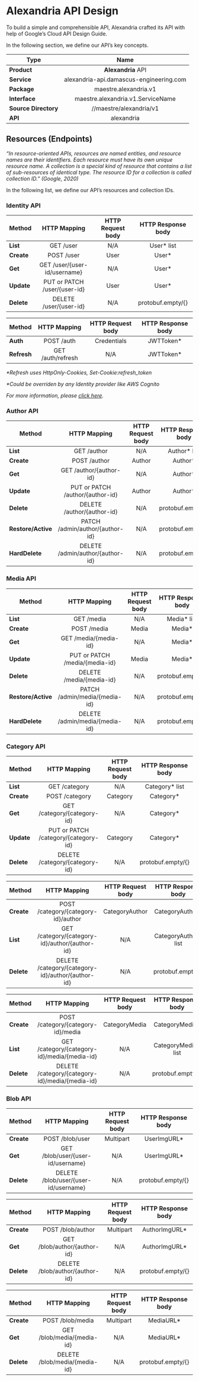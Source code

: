 # Alexandria API Design
To build a simple and comprehensible API, Alexandria crafted its API with help of Google’s Cloud API Design Guide.

In the following section, we define our API’s key concepts.

| **Type**                |  **Name**                                 |
|-------------------------|:-----------------------------------------:|
| **Product**             |  **Alexandria** API                       |
| **Service**             |  alexandria-api.damascus-engineering.com  |
| **Package**             |  maestre.alexandria.v1                    |
| **Interface**           |  maestre.alexandria.v1.ServiceName        |
| **Source Directory**    |  //maestre/alexandria/v1                  |
| **API**                 |  alexandria                               |


## Resources (Endpoints)
_“In resource-oriented APIs, resources are named entities, and resource names are their identifiers. Each resource must have its own unique resource name. A collection is a special kind of resource that contains a list of sub-resources of identical type. The resource ID for a collection is called collection ID.” (Google, 2020)_

In the following list, we define our API’s resources and collection IDs.

### Identity API
| Method     |     HTTP Mapping                |  HTTP Request body |  HTTP Response body    |
|------------|:-------------------------------:|:------------------:|:----------------------:|
| **List**   |  GET /user                      |   N/A              |   User* list           |
| **Create** |  POST /user                     |   User             |   User*                |
| **Get**    |  GET /user/{user-id/username}   |   N/A              |   User*                |
| **Update** |  PUT or PATCH /user/{user-id}   |   User             |   User*                |
| **Delete** |  DELETE /user/{user-id}         |   N/A              |   protobuf.empty/{}    |

| Method      |     HTTP Mapping                |  HTTP Request body |  HTTP Response body    |
|-------------|:-------------------------------:|:------------------:|:----------------------:|
| **Auth**    |  POST /auth                     |   Credentials      |   JWTToken*            |
| **Refresh** |  GET /auth/refresh              |   N/A              |   JWTToken*            |

_*Refresh uses HttpOnly-Cookies, Set-Cookie:refresh_token_

_*Could be overriden by any Identity provider like AWS Cognito_

_For more information, please [click here](https://hasura.io/blog/best-practices-of-using-jwt-with-graphql/)._

### Author API
| Method              |     HTTP Mapping                    |  HTTP Request body |  HTTP Response body    |
|---------------------|:-----------------------------------:|:------------------:|:----------------------:|
| **List**            |  GET /author                        |   N/A              |   Author* list         |
| **Create**          |  POST /author                       |   Author           |   Author*              |
| **Get**             |  GET /author/{author-id}            |   N/A              |   Author*              |
| **Update**          |  PUT or PATCH /author/{author-id}   |   Author           |   Author*              |
| **Delete**          |  DELETE /author/{author-id}         |   N/A              |   protobuf.empty/{}    |
| **Restore/Active**  |  PATCH /admin/author/{author-id}    |   N/A              |   protobuf.empty/{}    |
| **HardDelete**      |  DELETE /admin/author/{author-id}   |   N/A              |   protobuf.empty/{}    |


### Media API
| Method              |     HTTP Mapping                  |  HTTP Request body |  HTTP Response body   |
|---------------------|:---------------------------------:|:------------------:|:---------------------:|
| **List**            |  GET /media                       |   N/A              |   Media* list         |
| **Create**          |  POST /media                      |   Media            |   Media*              |
| **Get**             |  GET /media/{media-id}            |   N/A              |   Media*              |
| **Update**          |  PUT or PATCH /media/{media-id}   |   Media            |   Media*              |
| **Delete**          |  DELETE /media/{media-id}         |   N/A              |   protobuf.empty/{}   |
| **Restore/Active**  |  PATCH /admin/media/{media-id}    |   N/A              |   protobuf.empty/{}   |
| **HardDelete**      |  DELETE /admin/media/{media-id}   |   N/A              |   protobuf.empty/{}   |


### Category API
| Method     |     HTTP Mapping                                     |  HTTP Request body    |  HTTP Response body       |
|------------|:----------------------------------------------------:|:---------------------:|:-------------------------:|
| **List**   |  GET /category                                       |   N/A                 |   Category* list          |
| **Create** |  POST /category                                      |   Category            |   Category*               |
| **Get**    |  GET /category/{category-id}                         |   N/A                 |   Category*               |
| **Update** |  PUT or PATCH /category/{category-id}                |   Category            |   Category*               |
| **Delete** |  DELETE /category/{category-id}                      |   N/A                 |   protobuf.empty/{}       |

| Method     |     HTTP Mapping                                     |  HTTP Request body    |  HTTP Response body       |
|------------|:----------------------------------------------------:|:---------------------:|:-------------------------:|
| **Create** |  POST /category/{category-id}/author                 |   CategoryAuthor      |   CategoryAuthor*         |
| **List**   |  GET /category/{category-id}/author/{author-id}      |   N/A                 |   CategoryAuthor* list    |
| **Delete** |  DELETE /category/{category-id}/author/{author-id}   |   N/A                 |   protobuf.empty/{}       |

| Method     |     HTTP Mapping                                     |  HTTP Request body    |  HTTP Response body       |
|------------|:----------------------------------------------------:|:---------------------:|:-------------------------:|
| **Create** |  POST /category/{category-id}/media                  |   CategoryMedia       |   CategoryMedia*          |
| **List**   |  GET /category/{category-id}/media/{media-id}        |   N/A                 |   CategoryMedia* list     |
| **Delete** |  DELETE /category/{category-id}/media/{media-id}     |   N/A                 |   protobuf.empty/{}       |


### Blob API
| Method     |     HTTP Mapping                             |  HTTP Request body    |  HTTP Response body       |
|------------|:--------------------------------------------:|:---------------------:|:-------------------------:|
| **Create** |  POST /blob/user                             |   Multipart           |   UserImgURL*             |
| **Get**    |  GET /blob/user/{user-id/username}           |   N/A                 |   UserImgURL*             |
| **Delete** |  DELETE /blob/user/{user-id/username}        |   N/A                 |   protobuf.empty/{}       |

| Method     |     HTTP Mapping                             |  HTTP Request body    |  HTTP Response body       |
|------------|:--------------------------------------------:|:---------------------:|:-------------------------:|
| **Create** |  POST /blob/author                           |   Multipart           |   AuthorImgURL*           |
| **Get**    |  GET /blob/author/{author-id}                |   N/A                 |   AuthorImgURL*           |
| **Delete** |  DELETE /blob/author/{author-id}             |   N/A                 |   protobuf.empty/{}       |

| Method     |     HTTP Mapping                             |  HTTP Request body    |  HTTP Response body       |
|------------|:--------------------------------------------:|:---------------------:|:-------------------------:|
| **Create** |  POST /blob/media                            |   Multipart           |   MediaURL*               |
| **Get**    |  GET /blob/media/{media-id}                  |   N/A                 |   MediaURL*               |
| **Delete** |  DELETE /blob/media/{media-id}               |   N/A                 |   protobuf.empty/{}       |

